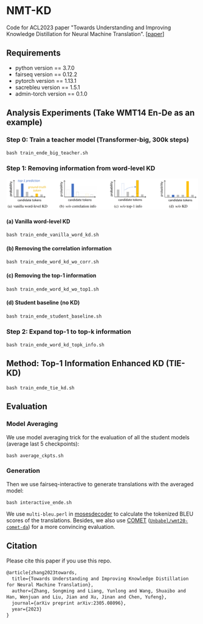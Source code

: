 # NMT-KD
Code for ACL2023 paper "Towards Understanding and Improving Knowledge Distillation for Neural Machine Translation". [[paper](https://arxiv.org/pdf/2305.08096.pdf)]

## Requirements
- python version == 3.7.0
- fairseq version == 0.12.2
- pytorch version == 1.13.1
- sacrebleu version == 1.5.1
- admin-torch version == 0.1.0

## Analysis Experiments (Take WMT14 En-De as an example)
### Step 0: Train a teacher model (Transformer-big, 300k steps)
```shell
bash train_ende_big_teacher.sh
```
### Step 1: Removing information from word-level KD 
<img src="remove_info.png" style="zoom:100%;" />

#### (a) Vanilla word-level KD
```shell
bash train_ende_vanilla_word_kd.sh
```
#### (b) Removing the correlation information
```shell
bash train_ende_word_kd_wo_corr.sh
```
#### (c) Removing the top-1 information
```shell
bash train_ende_word_kd_wo_top1.sh
```
#### (d) Student baseline (no KD)
```shell
bash train_ende_student_baseline.sh
```
### Step 2: Expand top-1 to top-k information
```shell
bash train_ende_word_kd_topk_info.sh
```
## Method: Top-1 Information Enhanced KD (TIE-KD)
```shell
bash train_ende_tie_kd.sh
```

## Evaluation
### Model Averaging
We use model averaging trick for the evaluation of all the student models (average last 5 checkpoints):
```shell
bash average_ckpts.sh
```
### Generation
Then we use fairseq-interactive to generate translations with the averaged model:
```shell
bash interactive_ende.sh
```
We use `multi-bleu.perl` in [mosesdecoder](https://github.com/moses-smt/mosesdecoder) to calculate the tokenized BLEU scores of the translations. Besides, we also use [COMET](https://github.com/Unbabel/COMET) ([`Unbabel/wmt20-comet-da`](https://huggingface.co/Unbabel/wmt20-comet-da)) for a more convincing evaluation.

## Citation

Please cite this paper if you use this repo.

```
@article{zhang2023towards,
  title={Towards Understanding and Improving Knowledge Distillation for Neural Machine Translation},
  author={Zhang, Songming and Liang, Yunlong and Wang, Shuaibo and Han, Wenjuan and Liu, Jian and Xu, Jinan and Chen, Yufeng},
  journal={arXiv preprint arXiv:2305.08096},
  year={2023}
}
```


